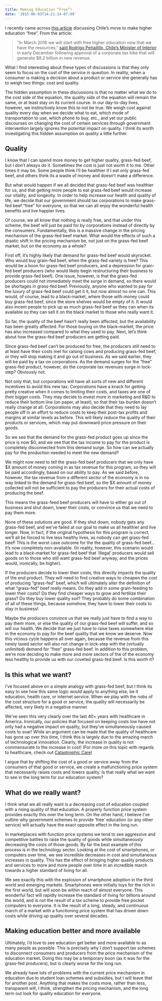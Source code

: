 ```yaml
---
title: Making Education “Free”!
date: '2015-06-03T14:21:14-07:00'
---
```


I recently came across [this article](https://www.telesurtv.net/english/news/Chile-to-Have-Free-Higher-Education-by-2016-20141204-0049.html) discussing Chile’s move to make higher education “free”. From the article:

> “In March 2016 we will start with free higher education now that we have the resources,” [said Rodrigo Peñailillo, Chile’s Minister of Interior](https://www.telesurtv.net/english/news/Chile-to-Have-Free-Higher-Education-by-2016-20141204-0049.html) in early December following approval of a corporate tax hike that will generate $8.2 billion in new revenue.

What I find interesting about these types of discussions is that they only seem to focus on the cost of the service in question. In reality, when a consumer is making a decision about a product or service she generally has to weigh two things: cost and quality.

The hidden assumption in these discussions is that no matter what we do to the cost side of the equation, the quality side of the equation will remain the same, or at least stay on its current course. In our day-to-day lives, however, we instinctively know this to not be true. We weigh cost against quality every day when we decide what to eat, which mode of transportation to use, which phone to buy, etc., and yet our public discourses on changing the cost of certain services through government intervention largely ignores the potential impact on quality. I think its worth investigating this hidden assumption on quality a little further.

## Quality

I know that I can spend more money to get higher quality, grass-fed beef, but I don’t always do it. Sometimes the cost is just not worth it to me. Other times it may be. Some people think I’ll be healthier if I eat only grass-fed beef, and others think its a waste of money and doesn’t make a difference.

But what would happen if we all decided that grass-fed beef was healthier for us, and that getting more people to eat grass-fed beef would increase our vitality, and longevity. In order to help increase our health and quality of life, we decide that our government should tax corporations to make grass-fed beef “free” for everyone, so that we can all enjoy the wonderful health benefits and live happier lives.

Of course, we all know that nothing is really free, and that under this scheme, the beef will just be paid for by corporations instead of directly by the consumers. Fundamentally, this is a massive change in the pricing mechanism of the grass-fed beef market. What would the effects of such a drastic shift in the pricing mechanism be, not just on the grass-fed beef market, but on the economy as a whole?

First off, it’s highly likely that demand for grass-fed beef would skyrocket. Who would buy grain-fed beef, when the grass-fed variety is free? This would be a boon for grass-fed beef producers, and a depression for grain-fed beef producers (who would likely begin restructuring their business to provide grass-fed beef). One issue, however, is that the grass-fed producers could not immediately meet the surge in demand, so there would be shortages in grass-fed beef. Previously, anyone who wanted to pay for the luxury of grass-fed beef could get it it, but now almost no one can. This would, of course, lead to a black-market, where those with money could buy grass-fed beef, since the store shelves would be empty of it. It would also incent people to pick up as much grass-fed beef as they can when its available so they can sell it on the black market to those who really want it.

So far, the quality of the beef hasn’t really been affected, but the availability has been greatly affected. For those buying on the black-market, the price has also increased compared to what they used to pay. Next, let’s think about how the grass-fed beef producers are getting paid.

Since grass-fed beef can’t be produced for free, the producers still need to at least have their costs met for raising cows and producing grass-fed beef, or they will stop making it and go out of business. As we said earlier, they will be paid by a tax on corporations. As the demand surges for the “free” grass-fed product, however, do the corporate tax revenues surge in lock-step? Obviously not.

Not only that, but corporations will have all sorts of new and different incentives to avoid this new tax. Corporations have a knack for getting pretty creative when it comes to limiting their costs, and taxes are one of their bigger costs. They may decide to invest more in marketing and R&D to reduce their bottom line (on paper, at least), so that their tax burden doesn’t really change at all. Corporations may also decide that they need to lay people off in an effort to reduce costs to keep their post-tax profits and margins at similar levels as before. This will likely reduce the quality of their products or services, which may put downward price pressure on their goods.

So we see that the demand for the grass-fed product goes up since the price is now $0, and we see that the tax income to pay for the product is completely disconnected from this demand surge. So how can we actually pay for the production needed to meet the new demand?

We might now need to tell the grass-fed beef producers that we only have $X amount of money coming in as tax revenue for this program, so they will be paid accordingly, based on our ability to pay. As we said before, however, the tax revenue from a different sector of the economy is in no way linked to the demand for grass-fed beef, so the $X amount of money collected will not be sufficient to pay the producers for their actual costs of producing the beef.

This means the grass-feed beef producers will have to either go out of business and shut down, lower their costs, or convince us that we need to pay them more.

None of these solutions are good. If they shut down, nobody gets any grass-fed beef, and we’ve failed at our goal to make us all healthier and live longer. Now, in fact, if the original hypothesis for this program is correct, we’ll all be forced to live less healthy lives, as nobody can get grass-fed beef! This is the worst case outcome for the the quality of grass-fed beef…it’s now completely non-available. (In reality, however, this scenario would lead to a black-market for grass-fed beef that ‘illegal’ producers would sell goods on to those who still want grass-fed beef anyway, and the prices would, ironically, be higher).

If the producers decide to lower their costs, this directly impacts the quality of the end product. They will need to find creative ways to cheapen the cost of producing “grass-fed” beef, which will ultimately alter the definition of what “grass-fed” beef really means. Do they add in some grain-feeding to lower their costs? Do they find cheaper ways to grow and fertilize their grass? Do they buy lower quality soil? They probably do some combination of all of these things, because somehow, they have to lower their costs to stay in business!

Maybe the producers convince us that we really just have to find a way to pay them more, or else the quality of our grass-fed beef will suffer, and so will our health. We decide that we just have to raise taxes somewhere else in the economy to pay for the beef quality that we know we deserve. Now this vicious cycle happens all over again, because the revenue from this newly taxed sector will also not change in lock-step with the (virtually unlimited) demand for “free” grass-fed beef. In addition to this problem, we’re now deciding to make more and more sectors of the of the economy less healthy to provide us with our coveted grass-fed beef. Is this worth it?

## Is this what we want?

I’ve focused above on a simple analogy with grass-fed beef, but I think its easy to see how this same logic would apply to anything else, be it education, health care, or internet service. When we play with the nobs of the cost structure for a good or service, the quality will necessarily be affected, very likely in a negative manner.

We’ve seen this very clearly over the last 40+ years with healthcare in America. Ironically, our policies that focused on keeping costs low have not only had a negative impact on quality, but they’ve simultaneously caused costs to soar! While an argument can be made that the quality of healthcare has gone up over this time, I think this is largely due to the amazing march of technological innovation. Clearly, the increase in quality is not commensurate to the increase in cost! (For more on this topic with regards to healthcare, check out [Catastrophic Care](https://www.amazon.com/Catastrophic-Care-Everything-Think-Health/dp/034580273X/ref=sr_1_1?ie=UTF8&qid=1431201173&sr=8-1&keywords=catastrophic+care))

I argue that by shifting the cost of a good or service away from the consumers of that good or service, we create a malfunctioning price system that necessarily raises costs and lowers quality. Is that really what we want to see in the long term for our education system?

## What do we really want?

I think what we all really want is a decreasing cost of education coupled with a rising quality of that education. A properly function price system provides exactly this over the long term. On the other hand, I believe I’ve outline why government schemes to provide ‘free’ education (or any other service) will actually have the exact opposite effect in the long run.

In marketplaces with function price systems we tend to see aggressive and competitive battles to raise the quality of goods while simultaneously decreasing the costs of those goods. By far the best example of this process is in the technology sector. Looking at the cost of smartphones, or computers over time, we see incredible decreases in cost and simultaneous increases in quality. This has the effect of bringing higher quality products and services to more and more people over time in an incredible march towards a higher standard of living for all.

We see exactly this with the explosion of smartphone adoption in the third world and emerging markets. Smartphones were initially toys for the rich in the first world, but will soon be within reach of almost everyone. This wonderful fact will rapidly increase the standard of living for billions around the world, and is not the result of a tax scheme to provide free pocket computers to everyone. It is the result of a long, steady, and continuous march of a market with a functioning price system that has driven down costs while driving up quality over several decades.

## Making education better and more available

Ultimately, I’d love to see education get better and more available to as many people as possible. This is precisely why I don’t support tax schemes to disconnect consumers and producers from the price mechanism of the education market. Doing this may be a temporary boon (as it was for the grass-fed producers), but is clearly worse for the long run.

We already have lots of problems with the current price mechanism in education due to student loan schemes and subsidies, but I will leave that for another post. Anything that makes the costs more, rather than less, transparent will, I think, strengthen the pricing mechanism, and the long term out look for quality education for everyone.